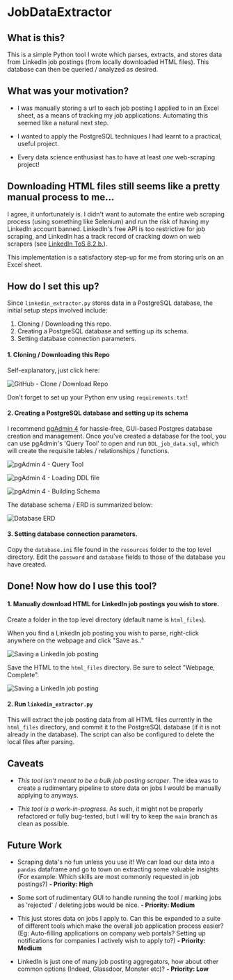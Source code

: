 # JobDataExtractor

## What is this?
This is a simple Python tool I wrote which parses, extracts, and stores data from LinkedIn job postings (from locally downloaded HTML files). This database can then be queried / analyzed as desired.

## What was your motivation?
- I was manually storing a url to each job posting I applied to in  an Excel sheet, as a means of tracking my job applications. Automating this seemed like a natural next step.

- I wanted to apply the PostgreSQL techniques I had learnt to a practical, useful project. 

- Every data science enthusiast has to have at least *one* web-scraping project!

## Downloading HTML files still seems like a pretty manual process to me...
I agree, it unfortunately is. I didn't want to automate the entire web scraping process (using something like Selenium) and run the risk of having my LinkedIn account banned. LinkedIn's free API is too restrictive for job scraping, and LinkedIn has a track record of cracking down on web scrapers (see [LinkedIn ToS 8.2.b.](https://www.linkedin.com/legal/user-agreement#dos)).

This implementation is a satisfactory step-up for me from storing urls on an Excel sheet.

## How do I set this up?
Since `linkedin_extractor.py` stores data in a PostgreSQL database, the initial setup steps involved include:
1) Cloning / Downloading this repo.
2) Creating a PostgreSQL database and setting up its schema.
3) Setting database connection parameters.

#### 1. Cloning / Downloading this Repo
Self-explanatory, just click here:

![GitHub - Clone / Download Repo](/resources/git_clone.PNG "GitHub - Clone / Download Repo")

Don't forget to set up your Python env using `requirements.txt`!

#### 2. Creating a PostgreSQL database and setting up its schema
I recommend [pgAdmin 4](https://www.pgadmin.org/download/) for hassle-free, GUI-based Postgres database creation and management. Once you've created a database for the tool, you can use pgAdmin's 'Query Tool' to open and run `DDL_job_data.sql`, which will create the requisite tables / relationships / functions.

![pgAdmin 4 - Query Tool](/resources/pgAdmin_1.PNG "pgAdmin 4 - Query Tool")

![pgAdmin 4 - Loading DDL file](/resources/pgAdmin_2.PNG "pgAdmin 4 - Loading DDL file")

![pgAdmin 4 - Building Schema](/resources/pgAdmin_3.PNG "pgAdmin 4 - Building Schema")

The database schema / ERD is summarized below:

![Database ERD](/resources/ERD_job_data.png "Database ERD")

#### 3. Setting database connection parameters.
Copy the `database.ini` file found in the `resources` folder to the top level directory. Edit the `password` and `database` fields to those of the database you have created.

## Done! Now how do I use this tool?

#### 1. Manually download HTML for LinkedIn job postings you wish to store.
Create a folder in the top level directory (default name is `html_files`). 

When you find a LinkedIn job posting you wish to parse, right-click anywhere on the webpage and click "Save as.."

![Saving a LinkedIn job posting](/resources/LinkedIn_save_1.PNG "Saving a LinkedIn job posting")

Save the HTML to the `html_files` directory. Be sure to select "Webpage, Complete".

![Saving a LinkedIn job posting](/resources/LinkedIn_save_2.PNG "Saving a LinkedIn job posting")

#### 2. Run `linkedin_extractor.py`

This will extract the job posting data from all HTML files currently in the `html_files` directory, and commit it to the PostgreSQL database (if it is not already in the database). The script can also be configured to delete the local files after parsing.

## Caveats
- *This tool isn't meant to be a bulk job posting scraper*. The idea was to create a rudimentary pipeline to store data on jobs I would be manually applying to anyways.

- *This tool is a work-in-progress*. As such, it might not be properly refactored or fully bug-tested, but I will try to keep the `main` branch as clean as possible.



## Future Work
- Scraping data's no fun unless you use it! We can load our data into a `pandas` dataframe and go to town on extracting some valuable insights (For example: Which skills are most commonly requested in job postings?) **- Priority: High**

- Some sort of rudimentary GUI to handle running the tool / marking jobs as 'rejected' / deleting jobs would be nice. **- Priority: Medium**

- This just stores data on jobs I apply to. Can this be expanded to a suite of different tools which make the overall job application process easier? (Eg: Auto-filling applications on company web portals? Setting up notifications for companies I actively wish to apply to?) **- Priority: Medium**

- LinkedIn is just one of many job posting aggregators, how about other common options (Indeed, Glassdoor, Monster etc)? **- Priority: Low**

